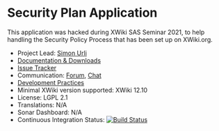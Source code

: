 # Security Plan Application

This application was hacked during XWiki SAS Seminar 2021, to help handling the Security Policy Process that has been set up on XWiki.org. 

* Project Lead: [Simon Urli](http://www.xwiki.org/xwiki/bin/view/XWiki/surli)
* [Documentation & Downloads](http://extensions.xwiki.org/xwiki/bin/view/Extension/Security%20Advisory%20Application/)
* [Issue Tracker](http://jira.xwiki.org/browse/SPAPP)
* Communication: [Forum](<https://forum.xwiki.org/>), [Chat](https://dev.xwiki.org/xwiki/bin/view/Community/Chat)
* [Development Practices](http://dev.xwiki.org)
* Minimal XWiki version supported: XWiki 12.10
* License: LGPL 2.1
* Translations: N/A
* Sonar Dashboard: N/A
* Continuous Integration Status: [![Build Status](https://ci.xwiki.org/buildStatus/icon?job=XWiki+Contrib%2Fsecurity-advisory-application%2Fmain)](https://ci.xwiki.org/job/XWiki%20Contrib/job/security-advisory-application/job/main/)
